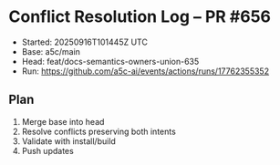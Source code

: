 # Conflict Resolution Log – PR #656

- Started: 20250916T101445Z UTC
- Base: a5c/main
- Head: feat/docs-semantics-owners-union-635
- Run: https://github.com/a5c-ai/events/actions/runs/17762355352

## Plan

1. Merge base into head
2. Resolve conflicts preserving both intents
3. Validate with install/build
4. Push updates
